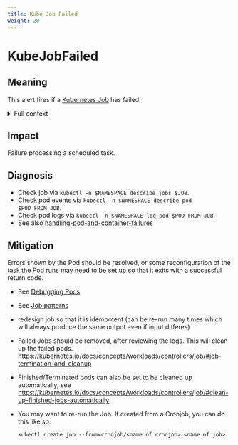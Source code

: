 ```yaml
---
title: Kube Job Failed
weight: 20
---
```


# KubeJobFailed

## Meaning

This alert fires if a [Kubernetes Job](https://kubernetes.io/docs/concepts/workloads/controllers/job/) has failed.  

<details>
<summary>Full context</summary>

  These Jobs may be spawned by a [Kubernetes CronJob](https://kubernetes.io/docs/concepts/workloads/controllers/cron-jobs/), or created as one-off tasks. 

</details>

## Impact

Failure processing a scheduled task.

## Diagnosis

- Check job via `kubectl -n $NAMESPACE describe jobs $JOB`.
- Check pod events via `kubectl -n $NAMESPACE describe pod $POD_FROM_JOB`.
- Check pod logs via `kubectl -n $NAMESPACE log pod $POD_FROM_JOB`.
- See also [handling-pod-and-container-failures](https://kubernetes.io/docs/concepts/workloads/controllers/job/#handling-pod-and-container-failures)

## Mitigation

Errors shown by the Pod should be resolved, or some reconfiguration of the task the Pod runs may need to be set up so that it exits with a successful return code. 

- See [Debugging Pods](https://kubernetes.io/docs/tasks/debug-application-cluster/debug-application/#debugging-pods)
- See [Job patterns](https://kubernetes.io/docs/tasks/job/)
- redesign job so that it is idempotent (can be re-run many times which will always produce the same output even if input differes)
- Failed Jobs should be removed, after reviewing the logs.  This will clean up the failed pods.  https://kubernetes.io/docs/concepts/workloads/controllers/job/#job-termination-and-cleanup
- Finished/Terminated pods can also be set to be cleaned up automatically, see https://kubernetes.io/docs/concepts/workloads/controllers/job/#clean-up-finished-jobs-automatically
- You may want to re-run the Job.  If created from a Cronjob, you can do this like so:

  ```
  kubectl create job --from=cronjob/<name of cronjob> <name of job>
  ```
